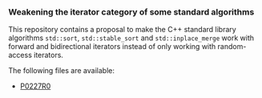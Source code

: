 ### Weakening the iterator category of some standard algorithms

This repository contains a proposal to make the C++ standard library algorithms `std::sort`,
`std::stable_sort` and `std::inplace_merge` work with forward and bidirectional iterators
instead of only working with random-access iterators.

The following files are available:

* [P0227R0](P0227R0.pdf)
